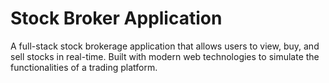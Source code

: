   # Stock Broker Application

 A full-stack stock brokerage application that allows users to view, buy, and sell stocks in real-time. Built with
 modern web technologies to simulate the functionalities of a trading platform.
